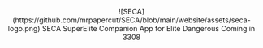 <p align="center">
    ![SECA](https://github.com/mrpapercut/SECA/blob/main/website/assets/seca-logo.png)
    SECA
    SuperElite Companion App for Elite Dangerous
    Coming in 3308
</p>
